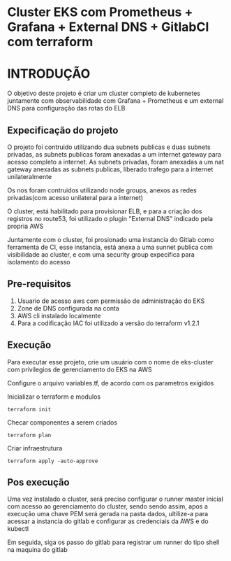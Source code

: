 # Cluster EKS com Prometheus + Grafana + External DNS + GitlabCI com terraform


# INTRODUÇÃO
O objetivo deste projeto é criar um cluster completo de kubernetes juntamente com observabilidade com Grafana + Prometheus e um external DNS para configuração das rotas do ELB

## Expecificação do projeto

O projeto foi contruido utilizando dua subnets publicas e duas subnets privadas, as subnets publicas foram anexadas a um internet gateway para acesso completo a internet. 
As subnets privadas, foram anexadas a um nat gateway anexadas as subnets publicas, liberado trafego para a internet unilateralmente

Os nos foram contruidos utilizando node groups, anexos as redes privadas(com acesso unilateral para a internet)

O cluster, está habilitado para provisionar ELB, e para a criação dos registros no route53, foi utilizado o plugin "External DNS" indicado pela propria AWS

Juntamente com o cluster, foi prosionado uma instancia do Gitlab como ferramenta de CI, esse instancia, está anexa a uma sunnet publica com visibilidade ao cluster, e com uma security group expecifica para isolamento do acesso

## Pre-requisitos
1.  Usuario de acesso aws com permissão de administração do EKS
2.  Zone de DNS configurada na conta
3.  AWS cli instalado localmente
4.  Para a codificação IAC foi utilizado a versão do terraform v1.2.1

## Execução
Para executar esse projeto, crie um usuário com o nome de eks-cluster com privilegios de gerenciamento do EKS na AWS

Configure o arquivo variables.tf, de acordo com os parametros exigidos

Inicializar o terraform e modulos
```
terraform init
```

Checar componentes a serem criados
```
terraform plan
```

Criar infraestrutura
```
terraform apply -auto-approve
```

## Pos execução 
Uma vez instalado o cluster, será preciso configurar o runner master inicial com acesso ao gerenciamento do cluster, sendo sendo assim, apos a execução uma chave PEM será gerada na pasta dados, ultilize-a para acessar a instancia do gitlab e configurar as credenciais da AWS e do kubectl

Em seguida, siga os passo do gitlab para registrar um runner do tipo shell na maquina do gitlab